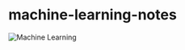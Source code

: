 # machine-learning-notes

![Machine Learning](https://upload-images.jianshu.io/upload_images/24115102-58a2d934e73c5a63.png)
